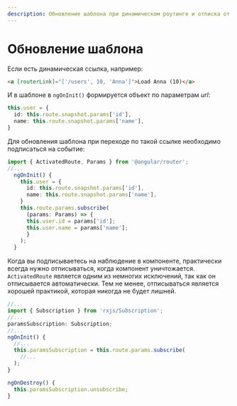 ```yaml
---
description: Обновление шаблона при динамическом роутинге и отписка от наблюдения.
---
```


# Обновление шаблона

Если есть динамическая ссылка, например:

```html
<a [routerLink]="['/users', 10, 'Anna']">Load Anna (10)</a>
```

И в шаблоне в `ngOnInit()` формируется объект по параметрам _url_:

```typescript
this.user = {
  id: this.route.snapshot.params['id'],
  name: this.route.snapshot.params['name'],
}
```

Для обновления шаблона при переходе по такой ссылке необходимо подписаться на событие:

```typescript
import { ActivatedRoute, Params } from '@angular/router';
//...
  ngOnInit() {
    this.user = {
      id: this.route.snapshot.params['id'],
      name: this.route.snapshot.params['name'],
    }
    this.route.params.subscribe(
      (params: Params) => {
      this.user.id = params['id'];
      this.user.name = params['name'];
      }
    );
  }
```

Когда вы подписываетесь на наблюдение в компоненте, практически всегда нужно отписываться, когда компонент уничтожается. `ActivatedRoute` является одним из немногих исключений, так как он отписывается автоматически. Тем не менее, отписываться является хорошей практикой, которая никогда не будет лишней.

```typescript
//...
import { Subscription } from 'rxjs/Subscription';
//...
paramsSubscription: Subscription;
//...
ngOnInit() {
  //...
  this.paramsSubscription = this.route.params.subscribe(
    //...
  );
}

ngOnDestroy() {
  this.paramsSubscription.unsubscribe;
}
```
